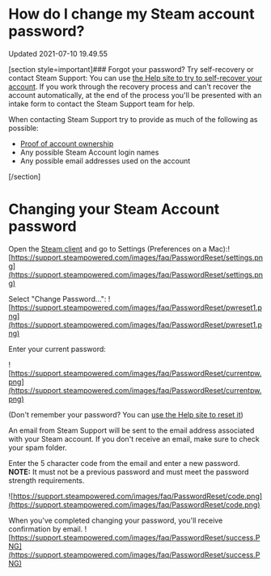 # How do I change my Steam account password?
Updated 2021-07-10 19.49.55

[section style=important]### Forgot your password? Try self-recovery or contact Steam Support:
You can use [the Help site to try to self-recover your account](https://help.steampowered.com/wizard/HelpWithLogin). If you work through the recovery process and can't recover the account automatically, at the end of the process you'll be presented with an intake form to contact the Steam Support team for help.  
  
When contacting Steam Support try to provide as much of the following as possible:  

* [Proof of account ownership](https://help.steampowered.com/en/faqs/view/0A94-F308-34A5-1988#proof)
* Any possible Steam Account login names
* Any possible email addresses used on the account

[/section]  
  
  
# Changing your Steam Account password
  
Open the [Steam client](http://store.steampowered.com/about/) and go to Settings (Preferences on a Mac):![https://support.steampowered.com/images/faq/PasswordReset/settings.png](https://support.steampowered.com/images/faq/PasswordReset/settings.png)  
  
Select "Change Password...": ![https://support.steampowered.com/images/faq/PasswordReset/pwreset1.png](https://support.steampowered.com/images/faq/PasswordReset/pwreset1.png)  
  
Enter your current password:  
  
![https://support.steampowered.com/images/faq/PasswordReset/currentpw.png](https://support.steampowered.com/images/faq/PasswordReset/currentpw.png)  
  
(Don't remember your password? You can [use the Help site to reset it](https://help.steampowered.com))  
  
An email from Steam Support will be sent to the email address associated with your Steam account. If you don't receive an email, make sure to check your spam folder.  
  
Enter the 5 character code from the email and enter a new password. **NOTE:** It must not be a previous password and must meet the password strength requirements.  
  
![https://support.steampowered.com/images/faq/PasswordReset/code.png](https://support.steampowered.com/images/faq/PasswordReset/code.png)  
  
When you've completed changing your password, you'll receive confirmation by email. ![https://support.steampowered.com/images/faq/PasswordReset/success.PNG](https://support.steampowered.com/images/faq/PasswordReset/success.PNG)  
  
